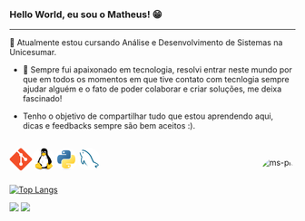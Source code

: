 ### Hello World, eu sou o Matheus! 😁
<hr>

 🤩 Atualmente estou cursando Análise e Desenvolvimento de Sistemas na Unicesumar.
- 💬 Sempre fui apaixonado em tecnologia, resolvi entrar neste mundo por que em todos os momentos em que tive contato com 
  tecnlogia sempre ajudar alguém e o fato de poder colaborar e criar soluções, me deixa fascinado! 
  
- Tenho o objetivo de compartilhar tudo que estou aprendendo aqui, dicas e feedbacks sempre são bem aceitos :). <br><br>

<img align="left" alt="ms-pic" height="40" style="border-radius:50px;" src="https://github.com/devicons/devicon/blob/master/icons/git/git-original.svg">
<img align="left" alt="ms-pic" height="40" style="border-radius:50px;" src="https://github.com/devicons/devicon/blob/master/icons/linux/linux-original.svg">
<img align="left" alt="ms-pic" height="40" style="border-radius:50px;" src="https://github.com/devicons/devicon/blob/master/icons/python/python-original.svg">
<img align="left" alt="ms-pic" height="40" style="border-radius:50px;" src="https://github.com/devicons/devicon/blob/master/icons/mysql/mysql-original.svg">
<br>
<img align="right" alt="ms-pic" height="100" style="border-radius:50px;" src="https://i.pinimg.com/originals/80/2f/6b/802f6b55de54cec2eeacc6df2d7cb464.gif">
</div>
<br><br>

[![Top Langs](https://github-readme-stats.vercel.app/api/top-langs/?username=matheussanteago&layout=compact)](https://github.com/anuraghazra/github-readme-stats)

  <a href = "mailto:matheussanteago@gmail.com">
 <img src="https://img.shields.io/badge/Gmail-D14836?style=for-the-badge&logo=gmail&logoColor=white" target="_blank"></a>
  <a href="https://www.linkedin.com/in/matheus-santeago-443016226/" target="_blank">
 <img src="https://img.shields.io/badge/-LinkedIn-%230077B5?style=for-the-badge&logo=linkedin&logoColor=white" target="_blank"></a> 
 
 
